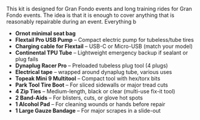 This kit is designed for Gran Fondo events and long training rides for Gran Fondo events. The idea is that it is enough to cover anything that is reasonably repairable during an event. Everything b

- **Ornot minimal seat bag**
- **Flextail Pro USB Pump** – Compact electric pump for tubeless/tube tires
- **Charging cable for Flextail** – USB-C or Micro-USB (match your model)
- **Continental TPU Tube** – Lightweight emergency backup if sealant or plug fails
- **Dynaplug Racer Pro** – Preloaded tubeless plug tool (4 plugs)
- **Electrical tape** – wrapped around dynaplug tube, various uses
- **Topeak Mini 9 Multitool** – Compact tool with hex/torx bits
- **Park Tool Tire Boot** – For sliced sidewalls or major tread cuts
- **4 Zip Ties** – Medium-length, black or clear (multi-use fix-it tool)
- **2 Band-Aids** – For blisters, cuts, or glove hot spots
- **1 Alcohol Pad** – For cleaning wounds or hands before repair
- **1 Large Gauze Bandage** – For major scrapes in a slide-out